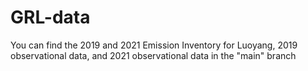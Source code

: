 # GRL-data
You can find the 2019 and 2021 Emission Inventory for Luoyang, 2019 observational data, and 2021 observational data in the "main" branch

